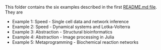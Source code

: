 This folder contains the six examples described in the first [README.md file](https://github.com/ElisabethRoesch/Perspective_Julia_for_Biologists/blob/main/README.md). They are 
* Example 1: Speed - Single cell data and network inference
* Example 2: Speed - Dynamical systems and Lotka-Volterra
* Example 3: Abstraction - Structural bioinformatics
* Example 4: Abstraction - Image processing in Julia
* Example 5: Metaprogramming - Biochemical reaction networks
  